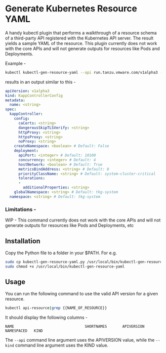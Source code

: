 # Generate Kubernetes Resource YAML 

A handy kubectl plugin that performs a walkthrough of a resource schema of a third-party API registered with the Kubernetes API server. The result yields a sample YAML of the resource. This plugin currently does not work with the core APIs and will not generate outputs for resources like Pods and Deployments. 

Example - 

```bash
kubectl kubectl-gen-resource-yaml --api run.tanzu.vmware.com/v1alpha3 --kind kappControllerConfig 
```

results in an output similar to this - 

```yaml
apiVersion: v1alpha3
kind: KappControllerConfig
metadata:
  name: <string>
spec:
  kappController:
    config:
      caCerts: <string>
      dangerousSkipTLSVerify: <string>
      httpProxy: <string>
      httpsProxy: <string>
      noProxy: <string>
    createNamespace: <boolean> # Default: False
    deployment:
      apiPort: <integer> # Default: 10100
      concurrency: <integer> # Default: 4
      hostNetwork: <boolean> # Default: True
      metricsBindAddress: <string> # Default: 0
      priorityClassName: <string> # Default: system-cluster-critical
      tolerations:
      -
        additionalProperties: <string>
    globalNamespace: <string> # Default: tkg-system
  namespace: <string> # Default: tkg-system
```

### Limitations - 

WIP - This command currently does not work with the core APIs and will not generate outputs for resources like Pods and Deployments, etc

## Installation 

Copy the Python file to a folder in your $PATH. For e.g.
```bash
sudo cp kubectl-gen-resource-yaml.py /usr/local/bin/kubectl-gen-resource-yaml
sudo chmod +x /usr/local/bin/kubectl-gen-resource-yaml
```

## Usage

You can run the following command to use the valid API version for a given resource.

```bash
kubectl api-resource|grep {{NAME_OF_RESOURCE}}
```
It should display the following columns -

```
NAME                                SHORTNAMES       APIVERSION                                       NAMESPACED   KIND
```
 
 The `--api` command line argument uses the APIVERSION value, while the `--kind` command line argument uses the KIND value.

